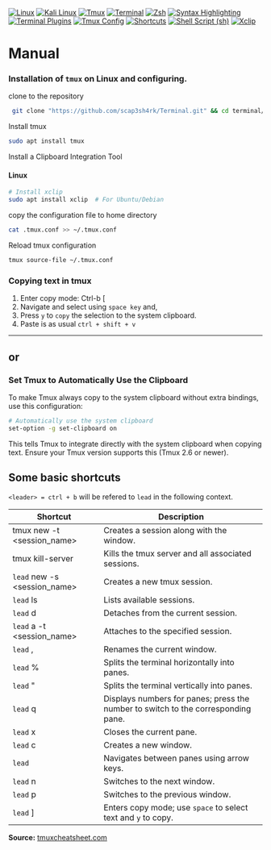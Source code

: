 [![Linux](https://img.shields.io/badge/Linux-FCC624?style=for-the-badge&logo=linux&logoColor=black)](#) 
[![Kali Linux](https://img.shields.io/badge/Kali_Linux-268BEE?style=for-the-badge&logo=kali-linux&logoColor=white)](#) 
[![Tmux](https://img.shields.io/badge/Tmux-1BB91F?style=for-the-badge&logo=tmux&logoColor=white)](#) 
[![Terminal](https://img.shields.io/badge/Terminal-black?style=for-the-badge&logo=gnome-terminal&logoColor=white)](#) 
[![Zsh](https://img.shields.io/badge/Zsh-FFD500?style=for-the-badge&logo=gnu-bash&logoColor=black)](#) 
[![Syntax Highlighting](https://img.shields.io/badge/Syntax_Highlighting-007ACC?style=for-the-badge&logo=visual-studio-code&logoColor=white)](#) 
[![Terminal Plugins](https://img.shields.io/badge/Terminal_Plugins-1E90FF?style=for-the-badge&logo=plug&logoColor=white)](#) 
[![Tmux Config](https://img.shields.io/badge/Tmux_Config-2F4F4F?style=for-the-badge&logo=tmux&logoColor=white)](#) 
[![Shortcuts](https://img.shields.io/badge/Shortcuts-FFA500?style=for-the-badge&logo=shortcuts&logoColor=white)](#) 
[![Shell Script (sh)](https://img.shields.io/badge/Sh-4EAA25?style=for-the-badge&logo=gnu-bash&logoColor=white)](#) 
[![Xclip](https://img.shields.io/badge/Xclip-4682B4?style=for-the-badge&logo=clip&logoColor=white)](#)

# Manual

### Installation of `tmux` on Linux and configuring.
clone to the repository
```bash
 git clone "https://github.com/scap3sh4rk/Terminal.git" && cd terminal/tmux
```

Install tmux 
```bash
sudo apt install tmux
``` 
Install a Clipboard Integration Tool
#### Linux
```bash
# Install xclip
sudo apt install xclip  # For Ubuntu/Debian
```

copy the configuration file to home directory
```bash
cat .tmux.conf >> ~/.tmux.conf
```

Reload tmux configuration
```bash
tmux source-file ~/.tmux.conf
```
### Copying text in tmux
1. Enter copy mode: Ctrl-b [
2. Navigate and select using `space key` and,
3. Press `y` to `copy` the selection to the system clipboard.
4. Paste is as usual `ctrl + shift + v`
---
## or
### Set Tmux to Automatically Use the Clipboard
To make Tmux always copy to the system clipboard without extra bindings, use this configuration:

```bash
# Automatically use the system clipboard
set-option -g set-clipboard on
```
This tells Tmux to integrate directly with the system clipboard when copying text. Ensure your Tmux version supports this (Tmux 2.6 or newer).

## Some basic shortcuts

`<leader> = ctrl + b` will be refered to `lead` in the following context.

| **Shortcut**              | **Description**                                                                          |
|----------------------------|------------------------------------------------------------------------------------------|
| tmux new -t <session_name> | Creates a session along with the window.                                               |
| tmux kill-server         | Kills the tmux server and all associated sessions.                                       |
| `lead` new -s <session_name> | Creates a new tmux session.                                                           |
| `lead` ls                  | Lists available sessions.                                                               |
| `lead` d                  | Detaches from the current session.                                                      |
| `lead` a -t <session_name> | Attaches to the specified session.                                                      |
| `lead` ,                   | Renames the current window.                                                             |
| `lead` %                   | Splits the terminal horizontally into panes.                                            |
| `lead` "                   | Splits the terminal vertically into panes.                                              |
| `lead` q                   | Displays numbers for panes; press the number to switch to the corresponding pane.       |
| `lead` x                   | Closes the current pane.                                                                |
| `lead` c                   | Creates a new window.                                                                   |
| `lead` <arrow keys>        | Navigates between panes using arrow keys.                                               |
| `lead` n                   | Switches to the next window.                                                            |
| `lead` p                   | Switches to the previous window.                                                        |
| `lead` ]                   | Enters copy mode; use `space` to select text and `y` to copy.                           |



**Source:** [tmuxcheatsheet.com](https://tmuxcheatsheet.com/)


